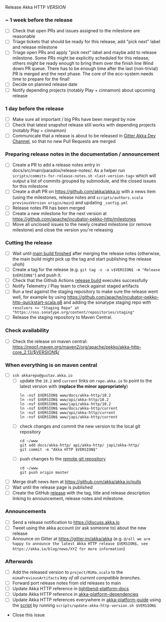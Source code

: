 Release Akka HTTP $VERSION$

<!--
Release Train Issue Template for Akka HTTP

(Liberally copied and adopted from Scala itself https://github.com/scala/scala-dev/blob/b11cd2e4a4431de7867db6b39362bea8fa6650e7/notes/releases/template.md)

For every Akka HTTP release, make a copy of this file named after the release, and expand the variables.
Ideally replacing variables could become a script you can run on your local machine.

Variables to be expanded in this template:
- VERSION=???

Key links:
  - akka/akka-http milestone: https://github.com/apache/incubator-pekko-http/milestone/?
-->

### ~ 1 week before the release
- [ ] Check that open PRs and issues assigned to the milestone are reasonable
- [ ] Triage tickets that should be ready for this release, add "pick next" label and release milestone
- [ ] Triage open PRs and apply "pick next" label and maybe add to release milestone. Some PRs might be explicitly scheduled for this release, others might be ready enough to bring them over the finish line 
Wind down PR queue. There has to be enough time after the last (non-trivial) PR is merged and the next phase. The core of the eco-system needs time to prepare for the final!
- [ ] Decide on planned release date
- [ ] Notify depending projects (notably Play + cinnamon) about upcoming release

### 1 day before the release
- [ ] Make sure all important / big PRs have been merged by now
- [ ] Check that latest snapshot release still works with depending projects (notably Play + cinnamon)
- [ ] Communicate that a release is about to be released in [Gitter Akka Dev Channel](https://gitter.im/akka/dev), so that no new Pull Requests are merged

### Preparing release notes in the documentation / announcement

- [ ] Create a PR to add a release notes entry in docs/src/main/paradox/release-notes/. As a helper run `scripts/commits-for-release-notes.sh <last-version-tag>` which will output a list of commits grouped by submodule, and the closed issues for this milestone
- [ ] Create a draft PR on https://github.com/akka/akka.io with a news item (using the milestones, release notes and `scripts/authors.scala previousVersion origin/main`) and updating `_config.yml`
- [ ] Release notes PR has been merged
- [ ] Create a new milestone for the next version at https://github.com/apache/incubator-pekko-http/milestones
- [ ] Move all unclosed issues to the newly created milestone (or remove milestone) and close the version you're releasing

### Cutting the release

- [ ] Wait until [main build finished](https://github.com/apache/incubator-pekko-http/actions/workflows/publish.yml?query=event%3Apush) after merging the release notes (otherwise, the main
      build might pick up the tag and start publishing the release uhoh)
- [ ] Create a tag for the release (e.g. `git tag -s -a v$VERSION$ -m "Release $VERSION$"`) and push it.
- [ ] Check that the Github Actions [release build](https://github.com/apache/incubator-pekko-http/actions/workflows/publish.yml?query=event%3Apush) executes successfully
- [ ] Notify Telemetry / Play team to check against staged artifacts
- [ ] Run a test against the staging repository to make sure the release went well, for example by using https://github.com/apache/incubator-pekko-http-quickstart-scala.g8 and adding the sonatype staging repo with `resolvers += "Staging Repo" at "https://oss.sonatype.org/content/repositories/staging"`
- [ ] Release the staging repository to Maven Central.

### Check availability
- [ ] Check the release on maven central: https://repo1.maven.org/maven2/org/apache/pekko/akka-http-core_2.13/$VERSION$/

### When everything is on maven central

  - [ ] `ssh akkarepo@gustav.akka.io`
    - [ ] update the `10.2` and `current` links on `repo.akka.io` to point to the latest version with (**replace the minor appropriately**)
         ```
         ln -nsf $VERSION$ www/docs/akka-http/10.2
         ln -nsf $VERSION$ www/api/akka-http/10.2
         ln -nsf $VERSION$ www/japi/akka-http/10.2
         ln -nsf $VERSION$ www/docs/akka-http/current
         ln -nsf $VERSION$ www/api/akka-http/current
         ln -nsf $VERSION$ www/japi/akka-http/current
         ```
    - [ ] check changes and commit the new version to the local git repository
         ```
         cd ~/www
         git add docs/akka-http/ api/akka-http/ japi/akka-http/
         git commit -m "Akka HTTP $VERSION$"
         ```
    - [ ] push changes to the [remote git repository](https://github.com/akka/doc.akka.io)
         ```
         cd ~/www
         git push origin master
         ```
  - [ ] Merge draft news item at https://github.com/akka/akka.io/pulls
  - [ ] Wait until the release page is published
  - [ ] Create the GitHub [release](https://github.com/apache/incubator-pekko-http/releases/tag/v$VERSION$) with the tag, title and release description linking to announcement, release notes and milestone.

### Announcements
- [ ] Send a release notification to https://discuss.akka.io
- [ ] Tweet using the akka account (or ask someone to) about the new release
- [ ] Announce on Gitter at https://gitter.im/akka/akka (e.g. `@/all we are happy to announce the latest Akka HTTP release $VERSION$, see https://akka.io/blog/news/XYZ for more information`)

### Afterwards
- [ ] Add the released version to `project/MiMa.scala` to the `mimaPreviousArtifacts` key *of all current compatible branches*.
- [ ] Forward port release notes from old releases to main
- [ ] Update Akka HTTP reference in [lightbend-platform-docs](https://github.com/lightbend/lightbend-platform-docs/blob/master/docs/modules/getting-help/examples/build.sbt#L149)
- [ ] Update Akka HTTP reference in [akka-platform-dependencies](https://github.com/lightbend/akka-platform-dependencies/blob/main/project/Dependencies.scala)
- [ ] Update Akka HTTP references everywhere in [akka-platform-guide](https://github.com/akka/akka-platform-guide) using the [script]([https://github.com/akka/akka-platform-guide/blob/3079fd3f8cdbef03d352ae88fb4a8d5a9b1f1be6/scripts/update-akka-http-version.sh) by running
  `scripts/update-akka-http-version.sh $VERSION$`
- Close this issue
